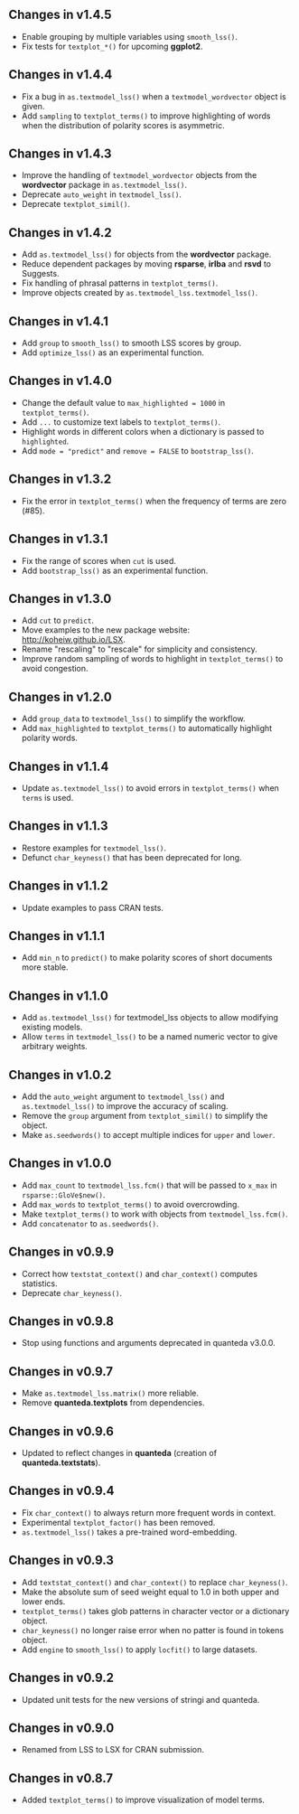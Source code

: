 ## Changes in v1.4.5

* Enable grouping by multiple variables using `smooth_lss()`.
* Fix tests for `textplot_*()` for upcoming **ggplot2**.

## Changes in v1.4.4

* Fix a bug in `as.textmodel_lss()` when a `textmodel_wordvector` object is given.
* Add `sampling` to `textplot_terms()` to improve highlighting of words when the distribution of polarity scores is asymmetric.

## Changes in v1.4.3

* Improve the handling of `textmodel_wordvector` objects from the **wordvector** package in `as.textmodel_lss()`.
* Deprecate `auto_weight` in `textmodel_lss()`.
* Deprecate `textplot_simil()`.

## Changes in v1.4.2

* Add `as.textmodel_lss()` for objects from the **wordvector** package.
* Reduce dependent packages by moving **rsparse**, **irlba** and **rsvd** to Suggests.
* Fix handling of phrasal patterns in `textplot_terms()`.
* Improve objects created by `as.textmodel_lss.textmodel_lss()`.

## Changes in v1.4.1

* Add `group` to `smooth_lss()` to smooth LSS scores by group.
* Add `optimize_lss()` as an experimental function.

## Changes in v1.4.0

* Change the default value to `max_highlighted = 1000` in `textplot_terms()`.
* Add `...` to customize text labels to `textplot_terms()`.
* Highlight words in different colors when a dictionary is passed to `highlighted`.
* Add `mode = "predict"` and `remove = FALSE` to `bootstrap_lss()`.

## Changes in v1.3.2

* Fix the error in `textplot_terms()` when the frequency of terms are zero (#85).

## Changes in v1.3.1

* Fix the range of scores when `cut` is used.
* Add `bootstrap_lss()` as an experimental function.

## Changes in v1.3.0

* Add `cut` to `predict`.
* Move examples to the new package website: http://koheiw.github.io/LSX.
* Rename "rescaling" to "rescale" for simplicity and consistency.
* Improve random sampling of words to highlight in `textplot_terms()` to avoid congestion.

## Changes in v1.2.0

* Add `group_data` to `textmodel_lss()` to simplify the workflow.
* Add `max_highlighted` to `textplot_terms()` to automatically highlight polarity words.

## Changes in v1.1.4

* Update `as.textmodel_lss()` to avoid errors in `textplot_terms()` when `terms` is used.

## Changes in v1.1.3

* Restore examples for `textmodel_lss()`.
* Defunct `char_keyness()` that has been deprecated for long.

## Changes in v1.1.2

* Update examples to pass CRAN tests.

## Changes in v1.1.1

* Add `min_n` to `predict()` to make polarity scores of short documents more stable.

## Changes in v1.1.0

* Add `as.textmodel_lss()` for textmodel_lss objects to allow modifying existing models.
* Allow `terms` in `textmodel_lss()` to be a named numeric vector to give arbitrary weights.

## Changes in v1.0.2

* Add the `auto_weight` argument to `textmodel_lss()` and `as.textmodel_lss()` to improve the accuracy of scaling.
* Remove the `group` argument from `textplot_simil()` to simplify the object.
* Make `as.seedwords()` to accept multiple indices for `upper` and `lower`.

## Changes in v1.0.0

* Add `max_count` to `textmodel_lss.fcm()` that will be passed to `x_max` in `rsparse::GloVe$new()`.
* Add `max_words` to `textplot_terms()` to avoid overcrowding.
* Make `textplot_terms()` to work with objects from `textmodel_lss.fcm()`.
* Add `concatenator` to `as.seedwords()`.

## Changes in v0.9.9

* Correct how `textstat_context()` and `char_context()` computes statistics.
* Deprecate `char_keyness()`.

## Changes in v0.9.8

* Stop using functions and arguments deprecated in quanteda v3.0.0.

## Changes in v0.9.7

* Make `as.textmodel_lss.matrix()` more reliable.
* Remove **quanteda.textplots** from dependencies. 

## Changes in v0.9.6

* Updated to reflect changes in **quanteda** (creation of **quanteda.textstats**).

## Changes in v0.9.4

* Fix `char_context()` to always return more frequent words in context. 
* Experimental `textplot_factor()` has been removed.
* `as.textmodel_lss()` takes a pre-trained word-embedding.

## Changes in v0.9.3

* Add `textstat_context()` and `char_context()` to replace `char_keyness()`.
* Make the absolute sum of seed weight equal to 1.0 in both upper and lower ends. 
* `textplot_terms()` takes glob patterns in character vector or a dictionary object.
* `char_keyness()` no longer raise error when no patter is found in tokens object.
* Add `engine` to `smooth_lss()` to apply `locfit()` to large datasets.

## Changes in v0.9.2

* Updated unit tests for the new versions of stringi and quanteda.

## Changes in v0.9.0

* Renamed from LSS to LSX for CRAN submission.

## Changes in v0.8.7

* Added `textplot_terms()` to improve visualization of model terms.
